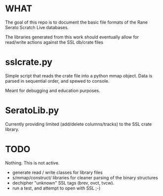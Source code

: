 WHAT
====

The goal of this repo is to document the basic file formats of the Rane Serato
Scratch Live databases.

The libraries generated from this work should eventually allow for read/write
actions against the SSL db/crate files

sslcrate.py
===========

Simple script that reads the crate file into a python mmap object. Data is 
parsed in sequential order, and spewed to console.

Meant for debugging and education purposes.

SeratoLib.py
============

Currently providing limited (add/delete columns/tracks) to the SSL crate 
library. 

TODO
====
Nothing. This is not active.

- generate read / write classes for library files
- s/mmap/construct/ libraries for cleaner parsing  of the binary structures
- dechipher "unknown" SSL tags (brev, ovct, tvcw). 
- run a test, and attempt to open with SSL ;-)
